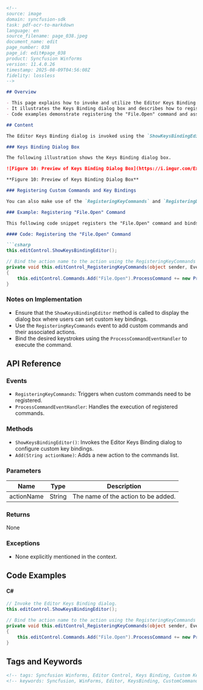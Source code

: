 ```markdown
<!--
source: image
domain: syncfusion-sdk
task: pdf-ocr-to-markdown
language: en
source_filename: page_038.jpeg
document_name: edit
page_number: 038
page_id: edit#page_038
product: Syncfusion Winforms
version: 11.4.0.26
timestamp: 2025-08-09T04:56:08Z
fidelity: lossless
-->

## Overview

- This page explains how to invoke and utilize the Editor Keys Binding dialog in Windows Forms applications using the `ShowKeysBindingEditor` method of the Edit Control.
- It illustrates the Keys Binding dialog box and describes how to register user-defined commands and bind custom keystroke combinations to them.
- Code examples demonstrate registering the "File.Open" command and assigning a `Ctrl+O` shortcut.

## Content

The Editor Keys Binding dialog is invoked using the `ShowKeysBindingEditor` method of the Edit Control.

### Keys Binding Dialog Box

The following illustration shows the Keys Binding dialog box.

![Figure 10: Preview of Keys Binding Dialog Box](https://i.imgur.com/Example.png)

**Figure 10: Preview of Keys Binding Dialog Box**

### Registering Custom Commands and Key Bindings

You can also make use of the `RegisteringKeyCommands` and `RegisteringDefaultKeyBindings` events to specify user-defined commands and bind the desired custom keystroke combinations to them.

### Example: Registering "File.Open" Command

This following code snippet registers the "File.Open" command and binds a `Ctrl+O` keystroke combination to it.

#### Code: Registering the "File.Open" Command

```csharp
this.editControl.ShowKeysBindingEditor();

// Bind the action name to the action using the RegisteringKeyCommands and ProcessCommandEventHandler events.
private void this.editControl_RegisteringKeyCommands(object sender, EventArgs e)
{
    this.editControl.Commands.Add("File.Open").ProcessCommand += new ProcessCommandEventHandler(Command_Open);
}
```

### Notes on Implementation

- Ensure that the `ShowKeysBindingEditor` method is called to display the dialog box where users can set custom key bindings.
- Use the `RegisteringKeyCommands` event to add custom commands and their associated actions.
- Bind the desired keystrokes using the `ProcessCommandEventHandler` to execute the command.

## API Reference

### Events
- `RegisteringKeyCommands`: Triggers when custom commands need to be registered.
- `ProcessCommandEventHandler`: Handles the execution of registered commands.

### Methods
- `ShowKeysBindingEditor()`: Invokes the Editor Keys Binding dialog to configure custom key bindings.
- `Add(String actionName)`: Adds a new action to the commands list.

### Parameters
| Name | Type | Description |
|------|------|-------------|
| actionName | String | The name of the action to be added. |

### Returns
None

### Exceptions
- None explicitly mentioned in the context.

## Code Examples

#### C#

```csharp
// Invoke the Editor Keys Binding dialog.
this.editControl.ShowKeysBindingEditor();

// Bind the action name to the action using the RegisteringKeyCommands and ProcessCommandEventHandler events.
private void this.editControl_RegisteringKeyCommands(object sender, EventArgs e)
{
    this.editControl.Commands.Add("File.Open").ProcessCommand += new ProcessCommandEventHandler(Command_Open);
}
```

## Tags and Keywords

```html
<!-- tags: Syncfusion Winforms, Editor Control, Keys Binding, Custom Key Bindings, RegisteringCommands, ProcessCommandEventHandler, CustomShortcuts -->
<!-- keywords: Syncfusion, WinForms, Editor, KeysBinding, CustomCommands, RegisteringKeyCommands, ProcessCommandEventHandler, CustomShortcuts -->
```
```